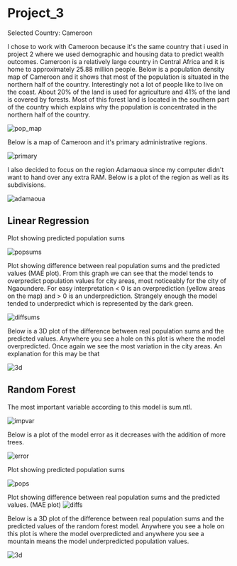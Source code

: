 # Project_3

Selected Country: Cameroon

I chose to work with Cameroon because it's the same country that i used in project 2 where we used demographic and housing data to predict wealth outcomes. 
Cameroon is a relatively large country in Central Africa and it is home to approximately 25.88 million people. Below is a population density map of Cameroon and it shows that most of the population is situated in the northern half of the country. Interestingly not a lot of people like to live on the coast. About 20% of the land is used for agriculture and 41% of the land is covered by forests. Most of this forest land is located in the southern part of the country which explains why the population is concentrated in the northern half of the country.



![pop_map](pop_map.jpeg)


Below is a map of Cameroon and it's primary administrative regions.

![primary](primary.png)

I also decided to focus on the region Adamaoua since my computer didn't want to hand over any extra RAM.
Below is a plot of the region as well as its subdivisions.

![adamaoua](adamaoua.png)


## Linear Regression

Plot showing predicted population sums

![popsums](popsums.png)


Plot showing difference between real population sums and the predicted values (MAE plot). 
From this graph we can see that the model tends to overpredict population values for city areas, most noticeably for the city of Ngaoundere.
For easy interpretation < 0 is an overprediction (yellow areas on the map) and > 0 is an underprediction.
Strangely enough the model tended to underpredict which is represented by the dark green.

![diffsums](diffsums.png)


Below is a 3D plot of the difference between real population sums and the predicted values. Anywhere you see a hole on this plot is where the model overpredicted. 
Once again we see the most variation in the city areas. An explanation for this may be that 


![3d](LR_3d.PNG)

## Random Forest

The most important variable according to this model is sum.ntl.

![impvar]()

Below is a plot of the model error as it decreases with the addition of more trees.

![error]()


Plot showing predicted population sums

![pops](pops.png)

Plot showing difference between real population sums and the predicted values. (MAE plot)
![diffs](diffs.png)


Below is a 3D plot of the difference between real population sums and the predicted values of the random forest model. Anywhere you see a hole on this plot is where the model overpredicted and anywhere you see a mountain means the model underpredicted population values.

![3d](RF_3d.PNG)


